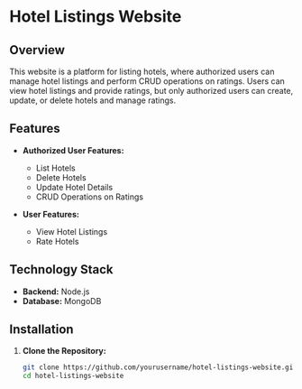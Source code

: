 # Hotel Listings Website

## Overview

This website is a platform for listing hotels, where authorized users can manage hotel listings and perform CRUD operations on ratings. Users can view hotel listings and provide ratings, but only authorized users can create, update, or delete hotels and manage ratings.

## Features

- **Authorized User Features:**
  - List Hotels
  - Delete Hotels
  - Update Hotel Details
  - CRUD Operations on Ratings

- **User Features:**
  - View Hotel Listings
  - Rate Hotels

## Technology Stack

- **Backend:** Node.js
- **Database:** MongoDB

## Installation

1. **Clone the Repository:**
   ```bash
   git clone https://github.com/yourusername/hotel-listings-website.git
   cd hotel-listings-website
